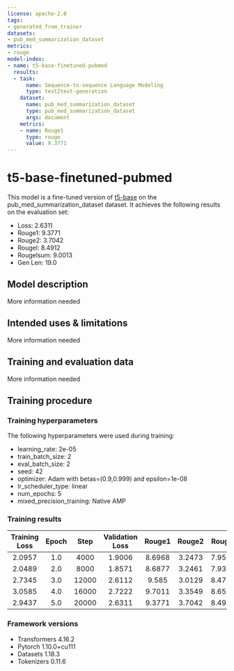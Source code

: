```yaml
---
license: apache-2.0
tags:
- generated_from_trainer
datasets:
- pub_med_summarization_dataset
metrics:
- rouge
model-index:
- name: t5-base-finetuned-pubmed
  results:
  - task:
      name: Sequence-to-sequence Language Modeling
      type: text2text-generation
    dataset:
      name: pub_med_summarization_dataset
      type: pub_med_summarization_dataset
      args: document
    metrics:
    - name: Rouge1
      type: rouge
      value: 9.3771
---
```


<!-- This model card has been generated automatically according to the information the Trainer had access to. You
should probably proofread and complete it, then remove this comment. -->

# t5-base-finetuned-pubmed

This model is a fine-tuned version of [t5-base](https://huggingface.co/t5-base) on the pub_med_summarization_dataset dataset.
It achieves the following results on the evaluation set:
- Loss: 2.6311
- Rouge1: 9.3771
- Rouge2: 3.7042
- Rougel: 8.4912
- Rougelsum: 9.0013
- Gen Len: 19.0

## Model description

More information needed

## Intended uses & limitations

More information needed

## Training and evaluation data

More information needed

## Training procedure

### Training hyperparameters

The following hyperparameters were used during training:
- learning_rate: 2e-05
- train_batch_size: 2
- eval_batch_size: 2
- seed: 42
- optimizer: Adam with betas=(0.9,0.999) and epsilon=1e-08
- lr_scheduler_type: linear
- num_epochs: 5
- mixed_precision_training: Native AMP

### Training results

| Training Loss | Epoch | Step  | Validation Loss | Rouge1 | Rouge2 | Rougel | Rougelsum | Gen Len |
|:-------------:|:-----:|:-----:|:---------------:|:------:|:------:|:------:|:---------:|:-------:|
| 2.0957        | 1.0   | 4000  | 1.9006          | 8.6968 | 3.2473 | 7.9565 | 8.3224    | 19.0    |
| 2.0489        | 2.0   | 8000  | 1.8571          | 8.6877 | 3.2461 | 7.9311 | 8.2991    | 19.0    |
| 2.7345        | 3.0   | 12000 | 2.6112          | 9.585  | 3.0129 | 8.4729 | 9.1109    | 19.0    |
| 3.0585        | 4.0   | 16000 | 2.7222          | 9.7011 | 3.3549 | 8.6588 | 9.2646    | 19.0    |
| 2.9437        | 5.0   | 20000 | 2.6311          | 9.3771 | 3.7042 | 8.4912 | 9.0013    | 19.0    |


### Framework versions

- Transformers 4.16.2
- Pytorch 1.10.0+cu111
- Datasets 1.18.3
- Tokenizers 0.11.6
